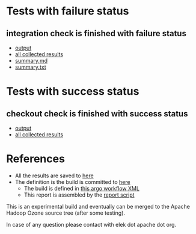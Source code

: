 # Tests with failure status

## integration check is finished with failure status

   * [output](https://raw.githubusercontent.com/elek/ozone-ci-03/master/pr/pr-hdds-2533-t5tnj/integration/output.log)
   * [all collected results](https://github.com/elek/ozone-ci-03/tree/master/pr/pr-hdds-2533-t5tnj/integration)
   * [summary.md](https://github.com/elek/ozone-ci-03/tree/master/pr/pr-hdds-2533-t5tnj/integration/summary.md)
   * [summary.txt](https://github.com/elek/ozone-ci-03/tree/master/pr/pr-hdds-2533-t5tnj/integration/summary.txt)



# Tests with success status

## checkout check is finished with success status

   * [output](https://raw.githubusercontent.com/elek/ozone-ci-03/master/pr/pr-hdds-2533-t5tnj/checkout/output.log)
   * [all collected results](https://github.com/elek/ozone-ci-03/tree/master/pr/pr-hdds-2533-t5tnj/checkout)




# References

 * All the results are saved to [here](https://github.com/elek/ozone-ci-03/tree/master/pr/pr-hdds-2533-t5tnj/)
 * The definition is the build is committed to [here](https://github.com/elek/argo-ozone)
    * The build is defined in [this argo workflow XML](https://github.com/elek/argo-ozone/blob/master/ozone-build.yaml)
    * This report is assembled by the [report script](https://github.com/elek/argo-ozone/blob/master/scripts/report.sh)

This is an experimental build and eventually can be merged to the Apache Hadoop Ozone source tree (after some testing).

In case of any question please contact with elek dot apache dot org.
